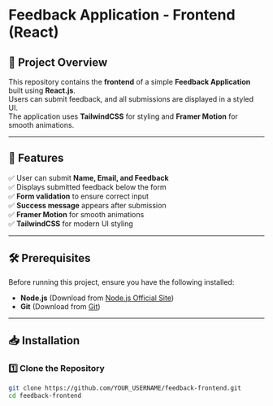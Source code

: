 # Feedback Application - Frontend (React)

## 📌 Project Overview

This repository contains the **frontend** of a simple **Feedback Application** built using **React.js**.  
Users can submit feedback, and all submissions are displayed in a styled UI.  
The application uses **TailwindCSS** for styling and **Framer Motion** for smooth animations.

---

## 🚀 Features

✅ User can submit **Name, Email, and Feedback**  
✅ Displays submitted feedback below the form  
✅ **Form validation** to ensure correct input  
✅ **Success message** appears after submission  
✅ **Framer Motion** for smooth animations  
✅ **TailwindCSS** for modern UI styling  

---

## 🛠️ Prerequisites

Before running this project, ensure you have the following installed:

- **Node.js** (Download from [Node.js Official Site](https://nodejs.org/))
- **Git** (Download from [Git](https://git-scm.com/))

---

## 📥 Installation

### 1️⃣ **Clone the Repository**
```sh
git clone https://github.com/YOUR_USERNAME/feedback-frontend.git
cd feedback-frontend
